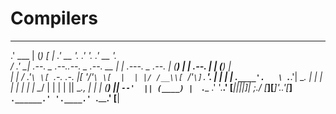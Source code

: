 # Compilers


   ______                                _   __                  ____      ____      ____    
 .' ___  |                              (_) [  |               .' __ '.  .'    '.  .' __ '.  
/ .'   \_|  .--.   _ .--..--.  _ .--.   __   | | .---.  _ .--. | (__) | |  .--.  | | (__) |  
| |       / .'`\ \[ `.-. .-. |[ '/'`\ \[  |  | |/ /__\\[ `/'`\].`____'. | |    | | .`____'.  
\ `.___.'\| \__. | | | | | | | | \__/ | | |  | || \__., | |   | (____) ||  `--'  || (____) | 
 `.____ .' '.__.' [___||__||__]| ;.__/ [___][___]'.__.'[___]  `.______.' '.____.' `.______.' 
                              [__|                                                           

                                                                                                                                                                                                   
